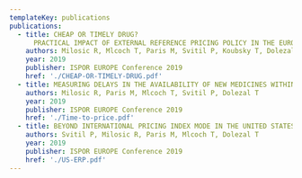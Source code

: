 ```yaml
---
templateKey: publications
publications:
  - title: CHEAP OR TIMELY DRUG?
      PRACTICAL IMPACT OF EXTERNAL REFERENCE PRICING POLICY IN THE EUROPEAN UNION
    authors: Milosic R, Mlcoch T, Paris M, Svitil P, Koubsky T, Dolezal T, Laxton J, Zasukhina E
    year: 2019
    publisher: ISPOR EUROPE Conference 2019
    href: './CHEAP-OR-TIMELY-DRUG.pdf'
  - title: MEASURING DELAYS IN THE AVAILABILITY OF NEW MEDICINES WITHIN EUROPE USING A TIME-TO-PRICE INDICATOR
    authors: Milosic R, Paris M, Mlcoch T, Svitil P, Dolezal T
    year: 2019
    publisher: ISPOR EUROPE Conference 2019
    href: './Time-to-price.pdf'
  - title: BEYOND INTERNATIONAL PRICING INDEX MODE IN THE UNITED STATES – IMPACT TO GLOBAL PRICING STRATEGIES & ACCESS TO INNOVATIVE MEDICINES
    authors: Svitil P, Milosic R, Paris M, Mlcoch T, Dolezal T
    year: 2019
    publisher: ISPOR EUROPE Conference 2019
    href: './US-ERP.pdf'
---
```

